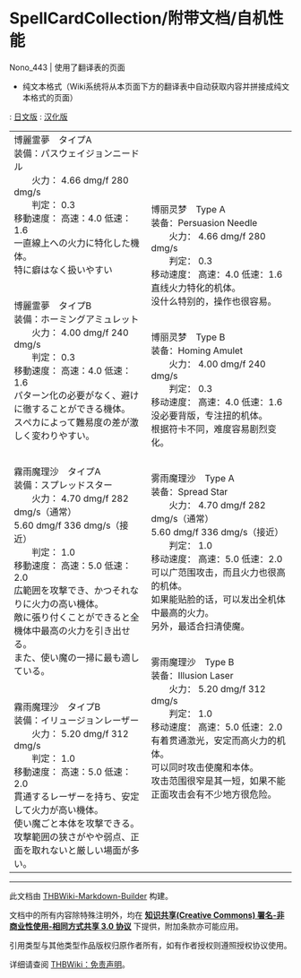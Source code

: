 # SpellCardCollection/附带文档/自机性能

<!-- source html: G:\repos\THBWiki-Markdown-Builder\THBWikiMarkdown\Temp\main\f\fa\ns0%3ASpellCardCollection%2F%E9%99%84%E5%B8%A6%E6%96%87%E6%A1%A3%2F%E8%87%AA%E6%9C%BA%E6%80%A7%E8%83%BD.html -->

Nono_443 | 使用了翻译表的页面

- 纯文本格式（Wiki系统将从本页面下方的翻译表中自动获取内容并拼接成纯文本格式的页面）

: [日文版](http://omake.thwiki.cc/translate.php?u=SpellCardCollection/附带文档/自机性能&amp;t=ja)
: [汉化版](http://omake.thwiki.cc/translate.php?u=SpellCardCollection/附带文档/自机性能&amp;t=zh)

  
  

  


<table><tbody><tr class="tt-content" id="=-1" data-pos="&#91;&quot;=&quot;,1&#93;"><td class="tt-ja" lang="ja"><div class="poem">博麗霊夢　タイプA<br>装備：パスウェイジョンニードル<br>　　火力：	4.66 dmg/f	280 dmg/s<br>　　判定：	0.3<br>移動速度：	高速：4.0	低速：1.6<br>一直線上への火力に特化した機体。<br>特に癖はなく扱いやすい<br><br><br>博麗霊夢　タイプB<br>装備：ホーミングアミュレット<br>　　火力：	4.00 dmg/f	240 dmg/s<br>　　判定：	0.3<br>移動速度：	高速：4.0	低速：1.6<br>パターン化の必要がなく、避けに徹することができる機体。<br>スぺカによって難易度の差が激しく変わりやすい。<br><br><br>霧雨魔理沙　タイプA<br>装備：スプレッドスター<br>　　火力：	4.70 dmg/f	282 dmg/s（通常）<br>		5.60 dmg/f	336 dmg/s（接近）<br>　　判定：	1.0<br>移動速度：	高速：5.0	低速：2.0<br>広範囲を攻撃でき、かつそれなりに火力の高い機体。<br>敵に張り付くことができると全機体中最高の火力を引き出せる。<br>また、使い魔の一掃に最も適している。<br><br><br>霧雨魔理沙　タイプB<br>装備：イリュージョンレーザー<br>　　火力：	5.20 dmg/f	312 dmg/s<br>　　判定：	1.0<br>移動速度：	高速：5.0	低速：2.0<br>貫通するレーザーを持ち、安定して火力が高い機体。<br>使い魔ごと本体を攻撃できる。<br>攻撃範囲の狭さがやや弱点、正面を取れないと厳しい場面が多い。</div></td><td class="tt-zh" lang="zh"><div class="poem">博丽灵梦　Type A<br>装备：Persuasion Needle<br>　　火力：	4.66 dmg/f	280 dmg/s<br>　　判定：	0.3<br>移动速度：	高速：4.0	低速：1.6<br>直线火力特化的机体。<br>没什么特别的，操作也很容易。<br><br><br>博丽灵梦　Type B<br>装备：Homing Amulet<br>　　火力：	4.00 dmg/f	240 dmg/s<br>　　判定：	0.3<br>移动速度：	高速：4.0	低速：1.6<br>没必要背版，专注扭的机体。<br>根据符卡不同，难度容易剧烈变化。<br><br><br>雾雨魔理沙　Type A<br>装备：Spread Star<br>　　火力：	4.70 dmg/f	282 dmg/s（通常）<br>		5.60 dmg/f	336 dmg/s（接近）<br>　　判定：	1.0<br>移动速度：	高速：5.0	低速：2.0<br>可以广范围攻击，而且火力也很高的机体。<br>如果能贴脸的话，可以发出全机体中最高的火力。<br>另外，最适合扫清使魔。<br><br><br>雾雨魔理沙　Type B<br>装备：Illusion Laser<br>　　火力：	5.20 dmg/f	312 dmg/s<br>　　判定：	1.0<br>移动速度：	高速：5.0	低速：2.0<br>有着贯通激光，安定而高火力的机体。<br>可以同时攻击使魔和本体。<br>攻击范围很窄是其一短，如果不能正面攻击会有不少地方很危险。</div></td></tr></tbody></table>


  
  

  





---

此文档由 [THBWiki-Markdown-Builder](https://github.com/Delsin-Yu/THBWiki-Markdown-Builder) 构建。

文档中的所有内容除特殊注明外，均在 [**知识共享(Creative Commons) 署名-非商业性使用-相同方式共享 3.0 协议**](https://creativecommons.org/licenses/by-sa/3.0/deed.zh-hans) 下提供，附加条款亦可能应用。

引用类型与其他类型作品版权归原作者所有，如有作者授权则遵照授权协议使用。

详细请查阅 [THBWiki：免责声明](https://thbwiki.cc/THBWiki:%E5%85%8D%E8%B4%A3%E5%A3%B0%E6%98%8E)。


